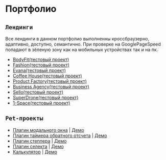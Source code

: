 # Портфолио
## `Лендинги`
Все лендинги в данном портфолио выполненны кроссбраузерно, адаптивно, доступно, семантично.
При проверке на GooglePageSpeed попадают в зёленую зону как на мобильных устройствах так и на пк.

- [BodyFit(тестовый проект)](https://eduardvorsin.github.io/my-portfolio/sites/BodyFit/index.html)
- [Fashion(тестовый проект)](https://eduardvorsin.github.io/my-portfolio/sites/Fashion/index.html)
- [Evana(тестовый проект)](https://eduardvorsin.github.io/my-portfolio/sites/Evana/index.html)
- [Coffee House(тестовый проект)](https://eduardvorsin.github.io/my-portfolio/sites/CoffeeHouse/index.html)
- [Product Factory(тестовый проект)](https://eduardvorsin.github.io/my-portfolio/sites/ProductFactory/index.html)
- [Business Agency(тестовый проект)](https://eduardvorsin.github.io/my-portfolio/sites/BusinessAgency/index.html)
- [Sello(тестовый проект)](https://eduardvorsin.github.io/my-portfolio/sites/Sello/index.html)
- [SuperDrone(тестовый проект)](https://eduardvorsin.github.io/my-portfolio/sites/SuperDrone/index.html)
- [1-Space(тестовый проект)](https://eduardvorsin.github.io/my-portfolio/sites/1-Space/index.html)

## `Pet-проекты`
- [Плагин модального окна](pet-projects/Modal) | [Демо](https://eduardvorsin.github.io/my-portfolio/pet-projects/Modal/index.html)
- [Плагин таймера обратного отсчета](pet-projects/CountdownTimer) 
| [Демо](https://eduardvorsin.github.io/my-portfolio/pet-projects/CountdownTimer/index.html)
- [Плагин степпера](pet-projects/Stepper) | [Демо](https://eduardvorsin.github.io/my-portfolio/pet-projects/Stepper/index.html)
- [Плагин селекта](pet-projects/Select) | [Демо](https://eduardvorsin.github.io/my-portfolio/pet-projects/Select/index.html)
- [Калькулятор](pet-projects/Calculator) | [Демо](https://eduardvorsin.github.io/my-portfolio/pet-projects/Calculator/index.html)
